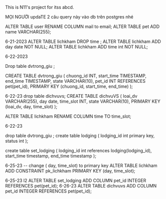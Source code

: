 This is N11's project for itss abcd. 

MỌI NGƯỜI updaTE 2 câu query này vào db trên postgres nhé 

ALTER TABLE user
RENAME COLUMN mail to email;
ALTER TABLE pet
ADD name VARCHAR(255);


6-21-2023
ALTER TABLE lichkham DROP time ;
ALTER TABLE lichkham ADD day date NOT NULL;
ALTER TABLE lichkham ADD time int NOT NULL;

6-22-2023 

Drop table dvtrong_giu ;

CREATE TABLE dvtrong_giu (
chuong_id INT,
start_time TIMESTAMP,
end_time TIMESTAMP,
state VARCHAR(10),
pet_id INT REFERENCES pet(pet_id),
PRIMARY KEY (chuong_id, start_time, end_time)
);

6-22-23
drop table dichvuvs;
CREATE TABLE dichvuVS (
loai_dv VARCHAR(255),
day date,
time_slot INT,
state VARCHAR(10),
PRIMARY KEY (loai_dv, day, time_slot)
);

ALTER TABLE lichkham
RENAME COLUMN time TO time_slot;

6-22-23

drop table dvtrong_giu ;
create table lodging (
lodging_id int primary key,
status int
);

create table set_lodging (
lodging_id int references lodging(lodging_id),
start_time timestamp,
end_time timestamp
);

6-25-23
-- change ( day, time_slot) to primary key
ALTER TABLE lichkham ADD CONSTRAINT pk_lichkham PRIMARY KEY (day, time_slot);

6-25-23 l2
ALTER TABLE set_lodging ADD COLUMN pet_id INTEGER REFERENCES pet(pet_id);
6-26-23
ALTER TABLE dichvuvs ADD COLUMN pet_id INTEGER REFERENCES pet(pet_id);
